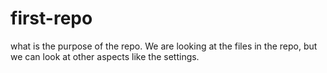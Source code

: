 # first-repo
what is the  purpose of the repo.
We are looking at the files in the repo, but we can look at other aspects like the settings.  
